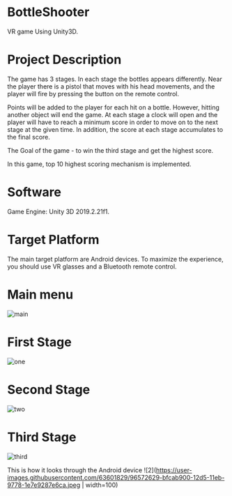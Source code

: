 # BottleShooter

VR game Using Unity3D.

# Project Description
The game has 3 stages. In each stage the bottles appears differently.
Near the player there is a pistol that moves with his head movements, and the player will fire by pressing the button on the remote control.

Points will be added to the player for each hit on a bottle. However, hitting another object will end the game.
At each stage a clock will open and the player will have to reach a minimum score in order to move on to the next stage at the given time. In addition, the score at each stage accumulates to the final score.

The Goal of the game - to win the third stage and get the highest score.

In this game, top 10 highest scoring mechanism is implemented.

# Software
Game Engine:
Unity 3D 2019.2.21f1.

# Target Platform
The main target platform are Android devices.
To maximize the experience, you should use VR glasses and a Bluetooth remote control.

# Main menu
![main](https://user-images.githubusercontent.com/63601829/96571304-0f0fea00-12d4-11eb-8fa3-9d3d3381d845.gif)

# First Stage
![one](https://user-images.githubusercontent.com/63601829/96571333-1931e880-12d4-11eb-8fd3-d5ca099a26ed.gif)

# Second Stage
![two](https://user-images.githubusercontent.com/63601829/96571318-146d3480-12d4-11eb-8b9c-a360d2bdfc28.gif)

# Third Stage
![third](https://user-images.githubusercontent.com/63601829/96571355-218a2380-12d4-11eb-8c80-0380c622de62.gif)


This is how it looks through the Android device
![2](https://user-images.githubusercontent.com/63601829/96572629-bfcab900-12d5-11eb-9778-1e7e9287e6ca.jpeg | width=100)
